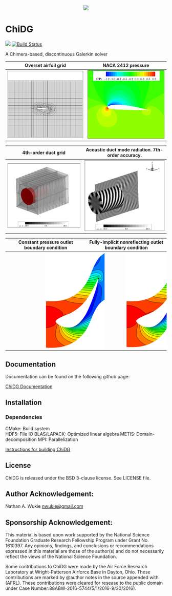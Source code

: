 
<p align="center">
    <img src=/doc/figures/chidg_logo_small.png?raw=true />
</p>


# ChiDG

[![][license img]][license]
[![Build Status](https://travis-ci.org/nwukie/ChiDG.svg?branch=master)](https://travis-ci.org/nwukie/ChiDG)

A Chimera-based, discontinuous Galerkin solver


Overset airfoil grid                              |  NACA 2412 pressure
:------------------------------------------------:|:------------------------------------------------------:
![](doc/figures/naca2412_A4p0_straight_grid.png)  |     ![](doc/figures/naca2412_M0p2_A4p0_cpcontour_P3.png)



4th-order duct grid                               |  Acoustic duct mode radiation. 7th-order accuracy.
:------------------------------------------------:|:------------------------------------------------------:
![](doc/figures/munt_duct_grid.png)               |     ![](doc/figures/mode91_3dview.png)  



Constant pressure outlet boundary condition       |  Fully-implicit nonreflecting outlet boundary condition
:------------------------------------------------:|:-------------------------------------------------------:
<img src="doc/figures/aachen_turbine_reflectingbc.png" hspace="118pt"/> |   <img src="doc/figures/aachen_turbine_nonreflectingbc.png" hspace="118pt"/>





## Documentation

Documentation can be found on the following github page:

[ChiDG Documentation](https://nwukie.github.io/ChiDG/ )











## Installation

### Dependencies

CMake: Build system  
HDF5: File IO
BLAS/LAPACK: Optimized linear algebra
METIS: Domain-decomposition
MPI: Parallelization

[Instructions for building ChiDG](http://nwukie.github.io/ChiDG/getting_started/getting_started.html#build-from-source )





## License
ChiDG is released under the BSD 3-clause license. See LICENSE file.



## Author Acknowledgement:
Nathan A. Wukie   <nwukie@gmail.com>



## Sponsorship Acknowledgement:
This material is based upon work supported by the National Science Foundation Graduate 
Research Fellowship Program under Grant No. 1610397. Any opinions, findings, and 
conclusions or recommendations expressed in this material are those of the author(s) 
and do not necessarily reflect the views of the National Science Foundation.


Some contributions to ChiDG were made by the Air Force Research Laboratory at Wright-Patterson Airforce 
Base in Dayton, Ohio. These contributions are marked by @author notes in the source appended with (AFRL).
These contributions were cleared for resease to the public domain under Case Number:88ABW-2016-5744(5/1/2016-9/30/2016).









[license]:LICENSE
[license img]:https://img.shields.io/badge/license-BSD%203--clause-blue.svg
























































